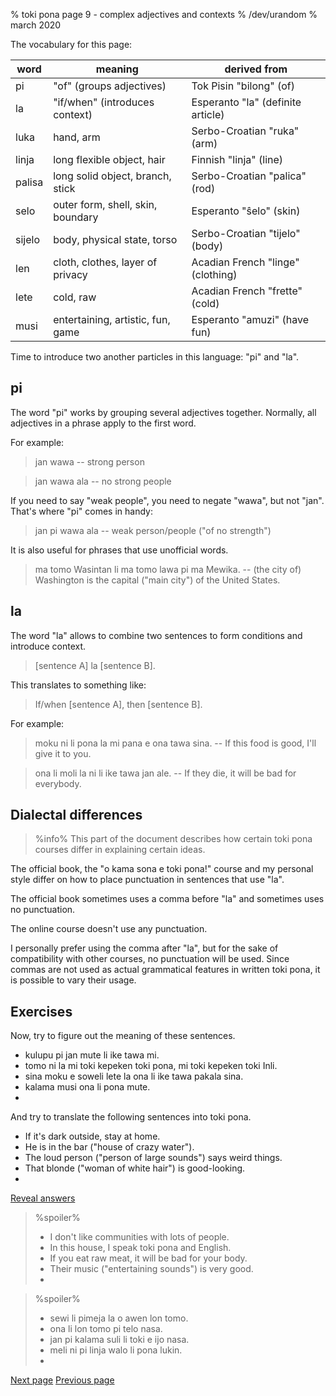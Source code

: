 % toki pona page 9 - complex adjectives and contexts
% /dev/urandom
% march 2020

The vocabulary for this page:

| word  | meaning                          | derived from                     |
|-------|----------------------------------|----------------------------------|
| pi    | "of" (groups adjectives)         | Tok Pisin "bilong" (of)          |
| la    | "if/when" (introduces context)   | Esperanto "la" (definite article)|
| luka  | hand, arm                        | Serbo-Croatian "ruka" (arm)      |
| linja | long flexible object, hair       | Finnish "linja" (line)           |
| palisa| long solid object, branch, stick | Serbo-Croatian "palica" (rod)    |
| selo  | outer form, shell, skin, boundary| Esperanto "ŝelo" (skin)          |
| sijelo| body, physical state, torso      | Serbo-Croatian "tijelo" (body)   |
| len   | cloth, clothes, layer of privacy | Acadian French "linge" (clothing)|
| lete  | cold, raw                        | Acadian French "frette" (cold)   |
| musi  | entertaining, artistic, fun, game| Esperanto "amuzi" (have fun)     |

Time to introduce two another particles in this language: "pi" and "la".

## pi

The word "pi" works by grouping several adjectives together. Normally, all
adjectives in a phrase apply to the first word.

For example:

> jan wawa -- strong person

> jan wawa ala -- no strong people

If you need to say "weak people", you need to negate "wawa", but not "jan".
That's where "pi" comes in handy:

> jan pi wawa ala -- weak person/people ("of no strength")

It is also useful for phrases that use unofficial words.

> ma tomo Wasintan li ma tomo lawa pi ma Mewika. -- (the city of) Washington is
> the capital ("main city") of the United States.

## la

The word "la" allows to combine two sentences to form conditions and introduce
context.

> [sentence A] la [sentence B].

This translates to something like:

> If/when [sentence A], then [sentence B].

For example:

> moku ni li pona la mi pana e ona tawa sina. -- If this food is good, I'll give
> it to you.

> ona li moli la ni li ike tawa jan ale. -- If they die, it will be bad for
> everybody.

## Dialectal differences

> %info%
> This part of the document describes how certain toki pona courses differ in
> explaining certain ideas.

The official book, the "o kama sona e toki pona!" course and my personal style
differ on how to place punctuation in sentences that use "la".

The official book sometimes uses a comma before "la" and sometimes uses no
punctuation.

The online course doesn't use any punctuation.

I personally prefer using the comma after "la", but for the sake of
compatibility with other courses, no punctuation will be used. Since commas are
not used as actual grammatical features in written toki pona, it is possible to
vary their usage.

## Exercises

Now, try to figure out the meaning of these sentences.

* kulupu pi jan mute li ike tawa mi. 
* tomo ni la mi toki kepeken toki pona, mi toki kepeken toki Inli.
* sina moku e soweli lete la ona li ike tawa pakala sina.
* kalama musi ona li pona mute.
* 

And try to translate the following sentences into toki pona.

* If it's dark outside, stay at home.
* He is in the bar ("house of crazy water"). 
* The loud person ("person of large sounds") says weird things.
* That blonde ("woman of white hair") is good-looking. 
* 

<a name="answers" href="#answers" onclick="revealSpoilers();">Reveal answers</a>

> %spoiler%
> * I don't like communities with lots of people.
> * In this house, I speak toki pona and English.
> * If you eat raw meat, it will be bad for your body.
> * Their music ("entertaining sounds") is very good.
> * 

> %spoiler%
> * sewi li pimeja la o awen lon tomo.
> * ona li lon tomo pi telo nasa.
> * jan pi kalama suli li toki e ijo nasa.
> * meli ni pi linja walo li pona lukin.
> * 

[Next page](10.html) [Previous page](8.html)

